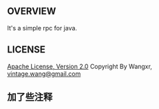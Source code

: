 ## OVERVIEW

It's a simple rpc for java.

## LICENSE

[Apache License, Version 2.0](http://www.apache.org/licenses/LICENSE-2.0.html)
Copyright By Wangxr, vintage.wang@gmail.com

## 加了些注释

